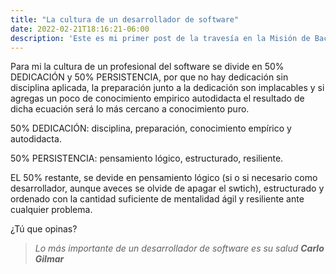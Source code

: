 ```yaml
---
title: "La cultura de un desarrollador de software"
date: 2022-02-21T18:16:21-06:00
description: 'Este es mi primer post de la travesía en la Misión de Backend con Node JS de Launch X.'
---
```


Para mi la cultura de un profesional del software se divide en 50% DEDICACIÓN y 50% PERSISTENCIA, por que no hay dedicación sin disciplina aplicada, la preparación junto a la dedicación son implacables y si agregas un poco de conocimiento empirico autodidacta el resultado de dicha ecuación será lo más cercano a conocimiento puro.

50% DEDICACIÓN:
disciplina, preparación, conocimiento empírico y autodidacta.

50% PERSISTENCIA:
pensamiento lógico, estructurado, resiliente.

EL 50% restante, se devide en pensamiento lógico (si o si necesario como desarrollador, aunque aveces se olvide de apagar el swtich), estructurado y ordenado con la cantidad suficiente de mentalidad ágil y resiliente ante cualquier problema.

¿Tú que opinas?

> *Lo más importante de un desarrollador de software es su salud*
***Carlo Gilmar***
